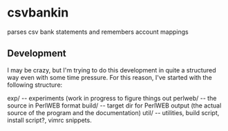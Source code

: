 csvbankin
=========

parses csv bank statements and remembers account mappings

Development
-----------

I may be crazy, but I'm trying to do this development in quite a structured way even with some time pressure. For this reason, I've started with the following structure:

exp/	    --	experiments (work in progress to figure things out
perlweb/    --  the source in PerlWEB format
build/	    --  target dir for PerlWEB output (the actual source of the program and the documentation)
util/	    --  utilities, build script, install script?, vimrc snippets.

